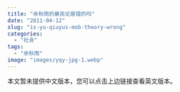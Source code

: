 ```yaml
---
title: "余秋雨的暴民论是错的吗"
date: "2011-04-12"
slug: "is-yu-qiuyus-mob-theory-wrong"
categories: 
  - "社会"
tags: 
  - "余秋雨"
image: "images/yqy-jpg-1.webp"
---
```


本文暂未提供中文版本，您可以点击上边链接查看英文版本。